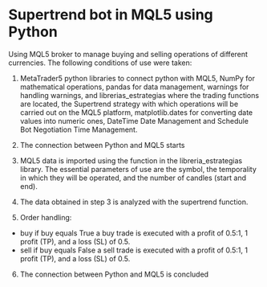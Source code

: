 # Supertrend bot in MQL5 using Python
Using MQL5 broker to manage buying and selling operations of different currencies. The following conditions of use were taken:

1. MetaTrader5 python libraries to connect python with MQL5, NumPy for mathematical operations, pandas for data management, warnings for handling warnings, and librerias_estrategias where the trading functions are located, the Supertrend strategy with which operations will be carried out on the MQL5 platform, matplotlib.dates for converting date values into numeric ones,  DateTime Date Management and Schedule Bot Negotiation Time Management.

2. The connection between Python and MQL5 starts

3. MQL5 data is imported using the function in the libreria_estrategias library. The essential parameters of use are the symbol, the temporality in which they will be operated, and the number of candles (start and end).

4. The data obtained in step 3 is analyzed with the supertrend function.

5. Order handling:

- buy if buy equals True a buy trade is executed with a profit of 0.5:1, 1 profit (TP), and a loss (SL) of 0.5.
- sell if buy equals False a sell trade is executed with a profit of 0.5:1, 1 profit (TP), and a loss (SL) of 0.5.

6. The connection between Python and MQL5 is concluded
